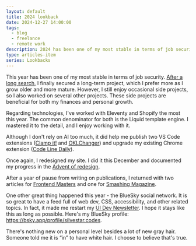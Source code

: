 ```yaml
---
layout: default
title: 2024 lookback
date: 2024-12-27 14:00:00
tags:
  - blog
  - freelance
  - remote work
description: 2024 has been one of my most stable in terms of job security. Read what I've been up to this year.
type: articles-item
series: Lookbacks
---
```


This year has been one of my most stable in terms of job security. [After a long search](/articles/2023-lookback/#the-bad-half), I finally secured a long-term project, which I prefer more as I grow older and more mature. However, I still enjoy occasional side projects, so I also worked on several other projects. These side projects are beneficial for both my finances and personal growth.

Regarding technologies, I've worked with Eleventy and Shopify the most this year. The common denominator for both is the Liquid template engine. I mastered it to the detail, and I enjoy working with it.

Although I don't rely on AI too much, it did help me publish two VS Code extensions ([Clamp it!](/articles/clamp-it/) and [OKLChanger](/articles/oklchanger/)) and upgrade my existing Chrome extension ([Code Line Daily](/articles/code-line-daily-extension-is-live-again/)).

Once again, I redesigned my site. I did it this December and documented my progress in the [Advent of redesign](/side-projects/redesign/).

After a year of pause from writing on publications, I returned with two articles for [Frontend Masters](https://frontendmasters.com/blog/author/silvestarbistrovic/) and one for [Smashing Magazine](https://www.smashingmagazine.com/2024/04/infinite-scrolling-logos-html-css/).

One other great thing happened this year - the BlueSky social network. It is so great to have a feed full of web dev, CSS, accessibility, and other related topics. In fact, it made me restart my [UI Dev Newsletter](/side-projects/ui-dev-newsletter/). I hope it stays like this as long as possible. Here's my BlueSky profile: <https://bsky.app/profile/silvestar.codes>.

There's nothing new on a personal level besides a lot of new gray hair. Someone told me it is “in” to have white hair. I choose to believe that's true.


